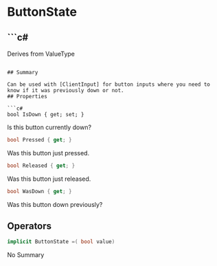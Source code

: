 # ButtonState

## ```c#
Derives from ValueType
```

## Summary

Can be used with [ClientInput] for button inputs where you need to know if it was previously down or not.
## Properties

```c#
bool IsDown { get; set; } 
```
Is this button currently down?
```c#
bool Pressed { get; } 
```
Was this button just pressed.
```c#
bool Released { get; } 
```
Was this button just released.
```c#
bool WasDown { get; } 
```
Was this button down previously?
## Operators

```c#
implicit ButtonState =( bool value) 
```
No Summary
